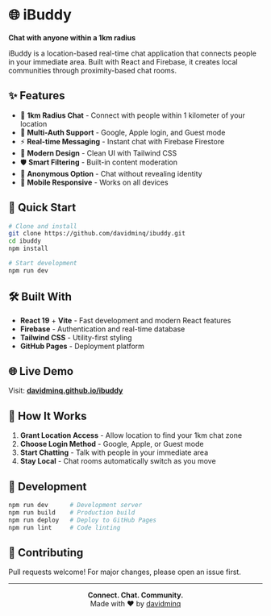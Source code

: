 # 🌐 iBuddy

**Chat with anyone within a 1km radius**

iBuddy is a location-based real-time chat application that connects people in your immediate area. Built with React and Firebase, it creates local communities through proximity-based chat rooms.

## ✨ Features

- 📍 **1km Radius Chat** - Connect with people within 1 kilometer of your location
- 🔐 **Multi-Auth Support** - Google, Apple login, and Guest mode
- ⚡ **Real-time Messaging** - Instant chat with Firebase Firestore
- 🎨 **Modern Design** - Clean UI with Tailwind CSS
- 🛡️ **Smart Filtering** - Built-in content moderation
- 👤 **Anonymous Option** - Chat without revealing identity
- 📱 **Mobile Responsive** - Works on all devices

## 🚀 Quick Start

```bash
# Clone and install
git clone https://github.com/davidminq/ibuddy.git
cd ibuddy
npm install

# Start development
npm run dev
```

## 🛠️ Built With

- **React 19** + **Vite** - Fast development and modern React features
- **Firebase** - Authentication and real-time database
- **Tailwind CSS** - Utility-first styling
- **GitHub Pages** - Deployment platform

## 🌐 Live Demo

Visit: **[davidminq.github.io/ibuddy](https://davidminq.github.io/ibuddy)**

## 📱 How It Works

1. **Grant Location Access** - Allow location to find your 1km chat zone
2. **Choose Login Method** - Google, Apple, or Guest mode  
3. **Start Chatting** - Talk with people in your immediate area
4. **Stay Local** - Chat rooms automatically switch as you move

## 🔧 Development

```bash
npm run dev      # Development server
npm run build    # Production build  
npm run deploy   # Deploy to GitHub Pages
npm run lint     # Code linting
```

## 🤝 Contributing

Pull requests welcome! For major changes, please open an issue first.

---

<div align="center">
<b>Connect. Chat. Community.</b><br>
Made with ❤️ by <a href="https://github.com/davidminq">davidminq</a>
</div>
